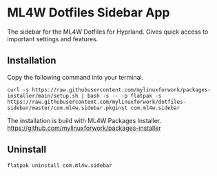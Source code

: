 # ML4W Dotfiles Sidebar App

The sidebar for the ML4W Dotfiles for Hyprland. Gives quick access to important settings and features.

## Installation

Copy the following command into your terminal.

```
curl -s https://raw.githubusercontent.com/mylinuxforwork/packages-installer/main/setup.sh | bash -s -- -p flatpak -s https://raw.githubusercontent.com/mylinuxforwork/dotfiles-sidebar/master/com.ml4w.sidebar.pkginst com.ml4w.sidebar

```
The installation is build with ML4W Packages Installer. https://github.com/mylinuxforwork/packages-installer

## Uninstall

```
flatpak uninstall com.ml4w.sidebar
```